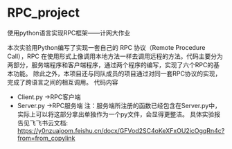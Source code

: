 # RPC_project
使用python语言实现RPC框架——计网大作业 

本次实验用Python编写了实现一套自己的 RPC 协议（Remote Procedure Call），RPC 在使用形式上像调用本地方法一样去调用远程的方法。代码主要分为两部分，服务端程序和客户端程序，通过两个程序的编写，实现了六个RPC的基本功能。
  除此之外，本项目还与同队成员的项目通过对同一套RPC协议的实现，完成了跨语言之间的相互调用。
代码内容
- Client.py    ->RPC客户端
- Server.py   ->RPC服务端
注：服务端所注册的函数已经包含在Server.py中，实际上可以将这部分拿出单独作为一个py文件，会显得更整洁。
具体实验报告见飞飞书云文档: https://y0nzuajoom.feishu.cn/docx/GFVod2SC4oKeXFxOU2icOgqRn4c?from=from_copylink
